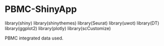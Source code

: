 # PBMC-ShinyApp
library(shiny)
library(shinythemes)
library(Seurat)
library(uwot)
library(DT)
library(ggplot2)
library(plotly)
library(scCustomize)

PBMC integrated data used.
